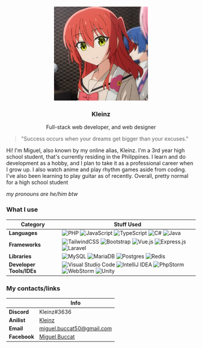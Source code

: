 <p align="center">
    <img height="250" src="images/kita.jpg"><br/>
    <h3 align="center">Kleinz</h3>
    <p align="center">Full-stack web developer, and web designer</p>
</p>

> "Success occurs when your dreams get bigger than your excuses."

Hi! I'm Miguel, also known by my online alias, Kleinz. I'm a 3rd year high school student, that's currently residing in the Philippines. I learn and do development as a hobby, and I plan to take it as a professional career when I grow up. I also watch anime and play rhythm games aside from coding. I've also been learning to play guitar as of recently. Overall, pretty normal for a high school student

<i>my pronouns are he/him btw</i>

### What I use

| Category                              | Stuff Used                                                                                                                                                                                                                                                                                                                                                                                                                                                                                                                                                                                                                                                |
| ------------------------------------- | --------------------------------------------------------------------------------------------------------------------------------------------------------------------------------------------------------------------------------------------------------------------------------------------------------------------------------------------------------------------------------------------------------------------------------------------------------------------------------------------------------------------------------------------------------------------------------------------------------------------------------------------------------- |
| <strong>Languages</strong>            | ![PHP](https://img.shields.io/badge/php-%23777BB4.svg?style=for-the-badge&logo=php&logoColor=white) ![JavaScript](https://img.shields.io/badge/javascript-%23323330.svg?style=for-the-badge&logo=javascript&logoColor=%23F7DF1E) ![TypeScript](https://img.shields.io/badge/typescript-%23007ACC.svg?style=for-the-badge&logo=typescript&logoColor=white) ![C#](https://img.shields.io/badge/c%23-%23239120.svg?style=for-the-badge&logo=c-sharp&logoColor=white) ![Java](https://img.shields.io/badge/java-%23ED8B00.svg?style=for-the-badge&logo=java&logoColor=white)                                                                                  |
| <strong>Frameworks</strong>           | ![TailwindCSS](https://img.shields.io/badge/tailwindcss-%2338B2AC.svg?style=for-the-badge&logo=tailwind-css&logoColor=white) ![Bootstrap](https://img.shields.io/badge/bootstrap-%23563D7C.svg?style=for-the-badge&logo=bootstrap&logoColor=white) ![Vue.js](https://img.shields.io/badge/vuejs-%2335495e.svg?style=for-the-badge&logo=vuedotjs&logoColor=%234FC08D) ![Express.js](https://img.shields.io/badge/express.js-%23404d59.svg?style=for-the-badge&logo=express&logoColor=%2361DAFB) ![Laravel](https://img.shields.io/badge/laravel-%23FF2D20.svg?style=for-the-badge&logo=laravel&logoColor=white)                                            |
| <strong>Libraries</strong>            | ![MySQL](https://img.shields.io/badge/mysql-%2300f.svg?style=for-the-badge&logo=mysql&logoColor=white) ![MariaDB](https://img.shields.io/badge/MariaDB-003545?style=for-the-badge&logo=mariadb&logoColor=white) ![Postgres](https://img.shields.io/badge/postgres-%23316192.svg?style=for-the-badge&logo=postgresql&logoColor=white) ![Redis](https://img.shields.io/badge/redis-%23DD0031.svg?style=for-the-badge&logo=redis&logoColor=white)                                                                                                                                                                                                            |
| <strong>Developer Tools/IDEs</strong> | ![Visual Studio Code](https://img.shields.io/badge/Visual%20Studio%20Code-0078d7.svg?style=for-the-badge&logo=visual-studio-code&logoColor=white) ![IntelliJ IDEA](https://img.shields.io/badge/IntelliJIDEA-000000.svg?style=for-the-badge&logo=intellij-idea&logoColor=white) ![PhpStorm](https://img.shields.io/badge/phpstorm-143?style=for-the-badge&logo=phpstorm&logoColor=black&color=black&labelColor=darkorchid) ![WebStorm](https://img.shields.io/badge/webstorm-143?style=for-the-badge&logo=webstorm&logoColor=white&color=black) ![Unity](https://img.shields.io/badge/unity-%23000000.svg?style=for-the-badge&logo=unity&logoColor=white) |

### My contacts/links
|                 | Info                                                                     |
| --------------- | ------------------------------------------------------------------------ |
| <b>Discord</b>  | Kleinz#3636                                                              |
| <b>Anilist</b>  | [Kleinz](https://anilist.co/user/Kleinz/)                                |
| <b>Email</b>    | miguel.buccat50@gmail.com                                                |
| <b>Facebook</b> | [Miguel Buccat](https://www.facebook.com/profile.php?id=100087846973069) |